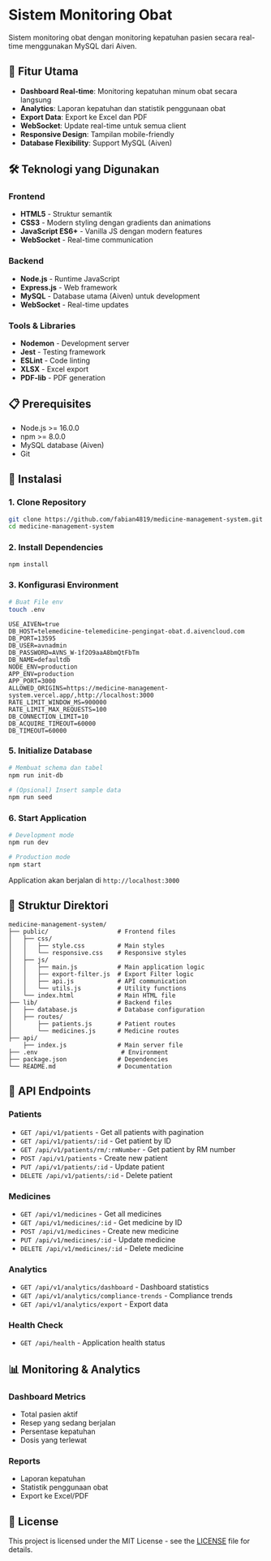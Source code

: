 # Sistem Monitoring Obat

Sistem monitoring obat dengan monitoring kepatuhan pasien secara real-time menggunakan MySQL dari Aiven.

## 🚀 Fitur Utama

- **Dashboard Real-time**: Monitoring kepatuhan minum obat secara langsung
- **Analytics**: Laporan kepatuhan dan statistik penggunaan obat
- **Export Data**: Export ke Excel dan PDF
- **WebSocket**: Update real-time untuk semua client
- **Responsive Design**: Tampilan mobile-friendly
- **Database Flexibility**: Support MySQL (Aiven)

## 🛠️ Teknologi yang Digunakan

### Frontend
- **HTML5** - Struktur semantik
- **CSS3** - Modern styling dengan gradients dan animations
- **JavaScript ES6+** - Vanilla JS dengan modern features
- **WebSocket** - Real-time communication

### Backend
- **Node.js** - Runtime JavaScript
- **Express.js** - Web framework
- **MySQL** - Database utama (Aiven) untuk development
- **WebSocket** - Real-time updates

### Tools & Libraries
- **Nodemon** - Development server
- **Jest** - Testing framework
- **ESLint** - Code linting
- **XLSX** - Excel export
- **PDF-lib** - PDF generation

## 📋 Prerequisites

- Node.js >= 16.0.0
- npm >= 8.0.0
- MySQL database (Aiven)
- Git

## 🔧 Instalasi

### 1. Clone Repository
```bash
git clone https://github.com/fabian4819/medicine-management-system.git
cd medicine-management-system
```

### 2. Install Dependencies
```bash
npm install
```

### 3. Konfigurasi Environment
```bash
# Buat File env
touch .env
```

```env
USE_AIVEN=true
DB_HOST=telemedicine-telemedicine-pengingat-obat.d.aivencloud.com
DB_PORT=13595
DB_USER=avnadmin
DB_PASSWORD=AVNS_W-1f2O9aaA8bmQtFbTm
DB_NAME=defaultdb
NODE_ENV=production
APP_ENV=production
APP_PORT=3000
ALLOWED_ORIGINS=https://medicine-management-system.vercel.app/,http://localhost:3000
RATE_LIMIT_WINDOW_MS=900000
RATE_LIMIT_MAX_REQUESTS=100
DB_CONNECTION_LIMIT=10
DB_ACQUIRE_TIMEOUT=60000
DB_TIMEOUT=60000
```

### 5. Initialize Database
```bash
# Membuat schema dan tabel
npm run init-db

# (Opsional) Insert sample data
npm run seed
```

### 6. Start Application
```bash
# Development mode
npm run dev

# Production mode
npm start
```

Application akan berjalan di `http://localhost:3000`

## 📁 Struktur Direktori

```
medicine-management-system/
├── public/                   # Frontend files
│   ├── css/
│   │   ├── style.css         # Main styles
│   │   └── responsive.css    # Responsive styles
│   ├── js/
│   │   ├── main.js           # Main application logic
│   │   ├── export-filter.js  # Export Filter logic
│   │   ├── api.js            # API communication
│   │   └── utils.js          # Utility functions
│   └── index.html            # Main HTML file
├── lib/                      # Backend files
│   ├── database.js           # Database configuration
│   ├── routes/
│       ├── patients.js       # Patient routes
│       └── medicines.js      # Medicine routes
├── api/
    ├── index.js              # Main server file
├── .env                       # Environment
├── package.json              # Dependencies
└── README.md                 # Documentation
```

## 🔑 API Endpoints

### Patients
- `GET /api/v1/patients` - Get all patients with pagination
- `GET /api/v1/patients/:id` - Get patient by ID
- `GET /api/v1/patients/rm/:rmNumber` - Get patient by RM number
- `POST /api/v1/patients` - Create new patient
- `PUT /api/v1/patients/:id` - Update patient
- `DELETE /api/v1/patients/:id` - Delete patient

### Medicines
- `GET /api/v1/medicines` - Get all medicines
- `GET /api/v1/medicines/:id` - Get medicine by ID
- `POST /api/v1/medicines` - Create new medicine
- `PUT /api/v1/medicines/:id` - Update medicine
- `DELETE /api/v1/medicines/:id` - Delete medicine

### Analytics
- `GET /api/v1/analytics/dashboard` - Dashboard statistics
- `GET /api/v1/analytics/compliance-trends` - Compliance trends
- `GET /api/v1/analytics/export` - Export data

### Health Check
- `GET /api/health` - Application health status


## 📊 Monitoring & Analytics

### Dashboard Metrics
- Total pasien aktif
- Resep yang sedang berjalan
- Persentase kepatuhan
- Dosis yang terlewat

### Reports
- Laporan kepatuhan
- Statistik penggunaan obat
- Export ke Excel/PDF


## 📝 License

This project is licensed under the MIT License - see the [LICENSE](LICENSE) file for details.